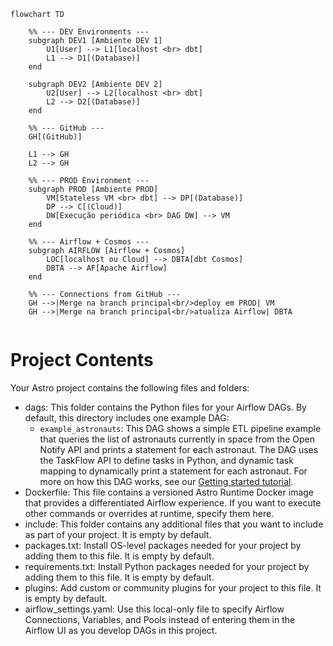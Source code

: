 ```mermaid
flowchart TD

    %% --- DEV Environments ---
    subgraph DEV1 [Ambiente DEV 1]
        U1[User] --> L1[localhost <br> dbt]
        L1 --> D1[(Database)]
    end

    subgraph DEV2 [Ambiente DEV 2]
        U2[User] --> L2[localhost <br> dbt]
        L2 --> D2[(Database)]
    end

    %% --- GitHub ---
    GH[(GitHub)]

    L1 --> GH
    L2 --> GH

    %% --- PROD Environment ---
    subgraph PROD [Ambiente PROD]
        VM[Stateless VM <br> dbt] --> DP[(Database)]
        DP --> C[(Cloud)]
        DW[Execução periódica <br> DAG DW] --> VM
    end

    %% --- Airflow + Cosmos ---
    subgraph AIRFLOW [Airflow + Cosmos]
        LOC[localhost ou Cloud] --> DBTA[dbt Cosmos]
        DBTA --> AF[Apache Airflow]
    end

    %% --- Connections from GitHub ---
    GH -->|Merge na branch principal<br/>deploy em PROD| VM
    GH -->|Merge na branch principal<br/>atualiza Airflow| DBTA


```

Project Contents
================

Your Astro project contains the following files and folders:

- dags: This folder contains the Python files for your Airflow DAGs. By default, this directory includes one example DAG:
    - `example_astronauts`: This DAG shows a simple ETL pipeline example that queries the list of astronauts currently in space from the Open Notify API and prints a statement for each astronaut. The DAG uses the TaskFlow API to define tasks in Python, and dynamic task mapping to dynamically print a statement for each astronaut. For more on how this DAG works, see our [Getting started tutorial](https://www.astronomer.io/docs/learn/get-started-with-airflow).
- Dockerfile: This file contains a versioned Astro Runtime Docker image that provides a differentiated Airflow experience. If you want to execute other commands or overrides at runtime, specify them here.
- include: This folder contains any additional files that you want to include as part of your project. It is empty by default.
- packages.txt: Install OS-level packages needed for your project by adding them to this file. It is empty by default.
- requirements.txt: Install Python packages needed for your project by adding them to this file. It is empty by default.
- plugins: Add custom or community plugins for your project to this file. It is empty by default.
- airflow_settings.yaml: Use this local-only file to specify Airflow Connections, Variables, and Pools instead of entering them in the Airflow UI as you develop DAGs in this project.

